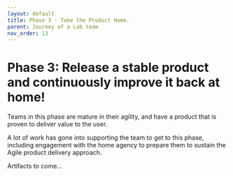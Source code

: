 ```yaml
---
layout: default
title: Phase 3 - Take the Product Home.
parent: Journey of a Lab team
nav_order: 13
---
```


# Phase 3: Release a stable product and continuously improve it back at home!

Teams in this phase are mature in their agility, and have a product that is proven to deliver value to the user. 

A lot of work has gone into supporting the team to get to this phase, including engagement with the home agency to prepare them to sustain the Agile product delivery approach.

Artifacts to come...
